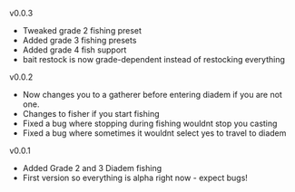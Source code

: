 v0.0.3
- Tweaked grade 2 fishing preset
- Added grade 3 fishing presets
- Added grade 4 fish support
- bait restock is now grade-dependent instead of restocking everything

v0.0.2
- Now changes you to a gatherer before entering diadem if you are not one.
- Changes to fisher if you start fishing
- Fixed a bug where stopping during fishing wouldnt stop you casting
- Fixed a bug where sometimes it wouldnt select yes to travel to diadem

v0.0.1
- Added Grade 2 and 3 Diadem fishing
- First version so everything is alpha right now - expect bugs! 
